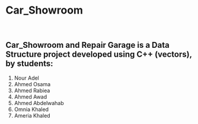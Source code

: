 # Car_Showroom


<br>

## Car_Showroom and Repair Garage is a Data Structure  project developed using C++ (vectors), by students:
1. Nour Adel
2. Ahmed Osama
3. Ahmed Rabiea
4. Ahmed Awad
5. Ahmed Abdelwahab
6. Omnia Khaled
7. Ameria Khaled


<br>
